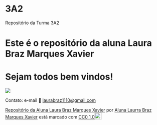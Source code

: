 # 3A2

Repositório da Turma 3A2

# Este é o repositório da aluna Laura Braz Marques Xavier

# Sejam todos bem vindos!

![](https://media1.tenor.com/m/gZU3n_9Nv2EAAAAC/cat-cat-stare.gif)

Contato: e-mail 📧 laurabraz1110@gmail.com

<p xmlns:cc="http://creativecommons.org/ns#" xmlns:dct="http://purl.org/dc/terms/"><a property="dct:title" rel="cc:attributionURL" href="https://laurabrazmarquesxavier.github.io/3A2/">Repositório da Aluna Laura Braz Marques Xavier</a> por <a rel="cc:attributionURL dct:creator" property="cc:attributionName" href="https://github.com/FabianoStege/">Aluna Laurra Braz Marques Xavier</a> está marcado com <a href=" https://creativecommons.org/publicdomain/zero/1.0/?ref=chooser-v1" target="_blank" rel="licença noopener noreferrer" style="display:inline-block;" >CC0 1.0<img style="altura:22px!importante; margem-esquerda: 3px; vertical-align:text-bottom;" src="https://mirrors.creativecommons.org/presskit/icons/cc.svg?ref=chooser-v1" alt=""><img style="height:22px!important; margem-esquerda: 3px; vertical-align:text-bottom;" src="https://mirrors.creativecommons.org/presskit/icons/zero.svg?ref=chooser-v1" alt=""></a></p>
